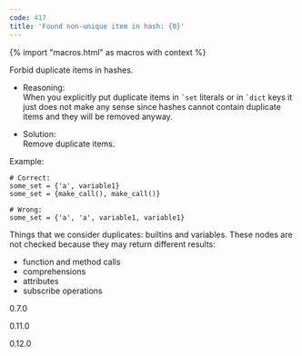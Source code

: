 ```yaml
---
code: 417
title: 'Found non-unique item in hash: {0}'
---
```


{% import "macros.html" as macros with context %}

Forbid duplicate items in hashes.

  - Reasoning:  
    When you explicitly put duplicate items in `` `set `` literals or in
    `` `dict `` keys it just does not make any sense since hashes cannot
    contain duplicate items and they will be removed anyway.

  - Solution:  
    Remove duplicate items.

Example:

    # Correct:
    some_set = {'a', variable1}
    some_set = {make_call(), make_call()}
    
    # Wrong:
    some_set = {'a', 'a', variable1, variable1}

Things that we consider duplicates: builtins and variables. These nodes
are not checked because they may return different results:

  - function and method calls
  - comprehensions
  - attributes
  - subscribe operations

<div class="versionadded">

0.7.0

</div>

<div class="versionchanged">

0.11.0

</div>

<div class="versionchanged">

0.12.0

</div>